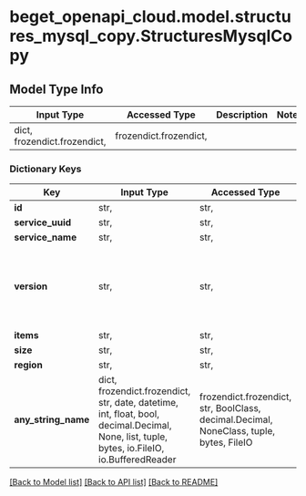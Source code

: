 # beget_openapi_cloud.model.structures_mysql_copy.StructuresMysqlCopy

## Model Type Info
Input Type | Accessed Type | Description | Notes
------------ | ------------- | ------------- | -------------
dict, frozendict.frozendict,  | frozendict.frozendict,  |  | 

### Dictionary Keys
Key | Input Type | Accessed Type | Description | Notes
------------ | ------------- | ------------- | ------------- | -------------
**id** | str,  | str,  |  | [optional] 
**service_uuid** | str,  | str,  |  | [optional] 
**service_name** | str,  | str,  |  | [optional] 
**version** | str,  | str,  |  | [optional] must be one of ["MYSQL5", "MYSQL8", "MYSQL84", ] 
**items** | str,  | str,  |  | [optional] 
**size** | str,  | str,  |  | [optional] 
**region** | str,  | str,  |  | [optional] 
**any_string_name** | dict, frozendict.frozendict, str, date, datetime, int, float, bool, decimal.Decimal, None, list, tuple, bytes, io.FileIO, io.BufferedReader | frozendict.frozendict, str, BoolClass, decimal.Decimal, NoneClass, tuple, bytes, FileIO | any string name can be used but the value must be the correct type | [optional]

[[Back to Model list]](../../README.md#documentation-for-models) [[Back to API list]](../../README.md#documentation-for-api-endpoints) [[Back to README]](../../README.md)

